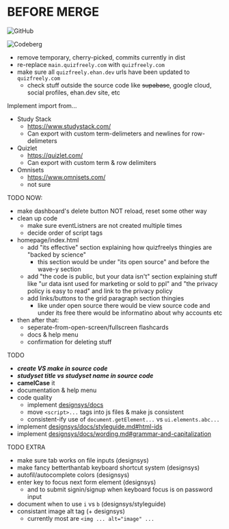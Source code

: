 # BEFORE MERGE

![GitHub](https://img.shields.io/badge/dynamic/json?url=https%3A%2F%2Fapi.github.com%2Frepos%2Fehanahamed%2Fquizfreely%2Fcommits%2FHEAD&query=%24.sha&style=for-the-badge&label=GitHub&labelColor=%231e1e32&color=%237a52cc)

![Codeberg](https://img.shields.io/badge/dynamic/json?url=https%3A%2F%2Fcodeberg.org%2Fapi%2Fv1%2Frepos%2Fehanahamed%2Fquizfreely%2Fcommits&query=%24%5B0%5D.sha&style=for-the-badge&label=Codeberg&labelColor=%231e1e32&color=%237a52cc)

- remove temporary, cherry-picked, commits currently in dist
- re-replace `main.quizfreely.com` with `quizfreely.com`
- make sure all `quizfreely.ehan.dev` urls have been updated to `quizfreely.com`
  - check stuff outside the source code like ~~supabase~~, google cloud, social profiles, ehan.dev site, etc

Implement import from...

- Study Stack
  - https://www.studystack.com/
  - Can export with custom term-delimeters and newlines for row-delimeters
- Quizlet
  - https://quizlet.com/
  - Can export with custom term & row delimiters
- Omnisets
  - https://www.omnisets.com/
  - not sure

TODO NOW:

- make dashboard's delete button NOT reload, reset some other way
- clean up code
  - make sure eventListners are not created multiple times
  - decide order of script tags
- homepage/index.html
  - add "its effective" section explaining how quizfreelys thingies are "backed by science"
    - this section would be under "its open source" and before the wave-y section
  - add "the code is public, but your data isn't" section explaining stuff like "ur data isnt used for marketing or sold to ppl" and "the privacy policy is easy to read" and link to the privacy policy
  - add links/buttons to the grid paragraph section thingies
    - like under open source there would be view source code and under its free there would be informatino about why accounts etc
- then after that:
  - seperate-from-open-screen/fullscreen flashcards
  - docs & help menu
  - confirmation for deleting stuff

TODO

- **_create VS make in source code_**
- **_studyset title vs studyset name in source code_**
- **camelCase** it
- documentation & help menu
- code quality
  - implement [designsys/docs](https://codeberg.org/ehanahamed/designsys/src/branch/main/docs/)
  - move `<script>...` tags into js files & make js consistent
  - consistent-ify use of `document.getElement...` vs `ui.elements.abc...`
- implement [designsys/docs/styleguide.md#html-ids](https://codeberg.org/ehanahamed/designsys/src/branch/main/docs/styleguide.md#html-ids)
- implement [designsys/docs/wording.md#grammar-and-capitalization](https://codeberg.org/ehanahamed/designsys/src/branch/main/docs/wording.md#grammar-and-capitalization)

TODO EXTRA

- make sure tab works on file inputs (designsys)
- make fancy betterthantab keyboard shortcut system (designsys)
- autofil/autocomplete colors (designsys)
- enter key to focus next form element (designsys)
  - and to submit signin/signup when keyboard focus is on password input
- document when to use `i` vs `b` (designsys/styleguide)
- consistant image alt tag (+ designsys)
  - currently most are `<img ... alt="image" ...`
